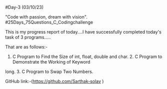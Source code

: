 #Day-3 (03/10/23)

"Code with passion, dream with vision". #25Days_75Questions_C_Codingchallenge

This is my progress report of today....I have successfully completed today's task of 3 programs.....

That are as follows:-

1. C Program to Find the Size of int, float, double and char. 2. C Program to Demonstrate the Working of Keyword

long. 3. C Program to Swap Two Numbers.

GitHub link:-(https://github.com/Sarthak-solav )
